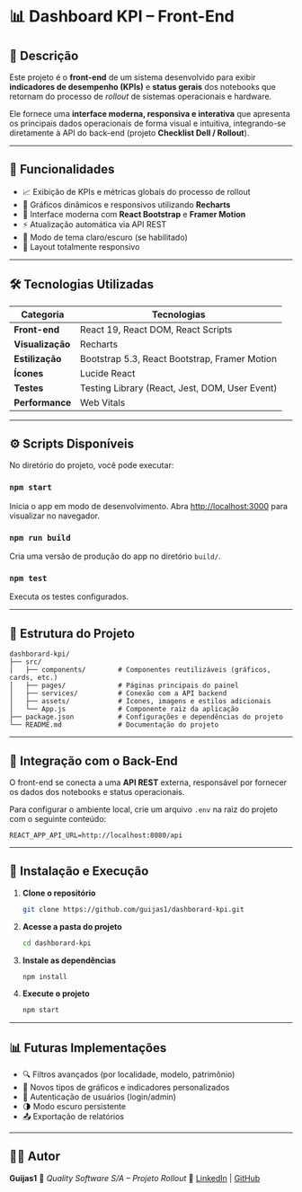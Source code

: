 
# 📊 Dashboard KPI – Front-End

## 🧩 Descrição

Este projeto é o **front-end** de um sistema desenvolvido para exibir **indicadores de desempenho (KPIs)** e **status gerais** dos notebooks que retornam do processo de *rollout* de sistemas operacionais e hardware.

Ele fornece uma **interface moderna, responsiva e interativa** que apresenta os principais dados operacionais de forma visual e intuitiva, integrando-se diretamente à API do back-end (projeto **Checklist Dell / Rollout**).

---

## 🚀 Funcionalidades

- 📈 Exibição de KPIs e métricas globais do processo de rollout
- 🧠 Gráficos dinâmicos e responsivos utilizando **Recharts**
- 🎨 Interface moderna com **React Bootstrap** e **Framer Motion**
- ⚡ Atualização automática via API REST
- 🌙 Modo de tema claro/escuro (se habilitado)
- 📱 Layout totalmente responsivo

---

## 🛠️ Tecnologias Utilizadas

| Categoria                | Tecnologias                                    |
| ------------------------ | ---------------------------------------------- |
| **Front-end**      | React 19, React DOM, React Scripts             |
| **Visualização** | Recharts                                       |
| **Estilização**  | Bootstrap 5.3, React Bootstrap, Framer Motion  |
| **Ícones**        | Lucide React                                   |
| **Testes**         | Testing Library (React, Jest, DOM, User Event) |
| **Performance**    | Web Vitals                                     |

---

## ⚙️ Scripts Disponíveis

No diretório do projeto, você pode executar:

### `npm start`

Inicia o app em modo de desenvolvimento.
Abra [http://localhost:3000](http://localhost:3000) para visualizar no navegador.

### `npm run build`

Cria uma versão de produção do app no diretório `build/`.

### `npm test`

Executa os testes configurados.

---

## 🧱 Estrutura do Projeto

```
dashborard-kpi/
├── src/
│   ├── components/        # Componentes reutilizáveis (gráficos, cards, etc.)
│   ├── pages/             # Páginas principais do painel
│   ├── services/          # Conexão com a API backend
│   ├── assets/            # Ícones, imagens e estilos adicionais
│   └── App.js             # Componente raiz da aplicação
├── package.json           # Configurações e dependências do projeto
└── README.md              # Documentação do projeto
```

---

## 🔗 Integração com o Back-End

O front-end se conecta a uma **API REST** externa, responsável por fornecer os dados dos notebooks e status operacionais.

Para configurar o ambiente local, crie um arquivo `.env` na raiz do projeto com o seguinte conteúdo:

```env
REACT_APP_API_URL=http://localhost:8080/api
```

---

## 🧰 Instalação e Execução

1. **Clone o repositório**

   ```bash
   git clone https://github.com/guijas1/dashborard-kpi.git
   ```
2. **Acesse a pasta do projeto**

   ```bash
   cd dashborard-kpi
   ```
3. **Instale as dependências**

   ```bash
   npm install
   ```
4. **Execute o projeto**

   ```bash
   npm start
   ```

---

## 📊 Futuras Implementações

- 🔍 Filtros avançados (por localidade, modelo, patrimônio)
- 🧮 Novos tipos de gráficos e indicadores personalizados
- 👤 Autenticação de usuários (login/admin)
- 🌗 Modo escuro persistente
- 📤 Exportação de relatórios

---

## 👨‍💻 Autor

**Guijas1**
📍 *Quality Software S/A – Projeto Rollout*
🔗 [LinkedIn](#) | [GitHub](#)
